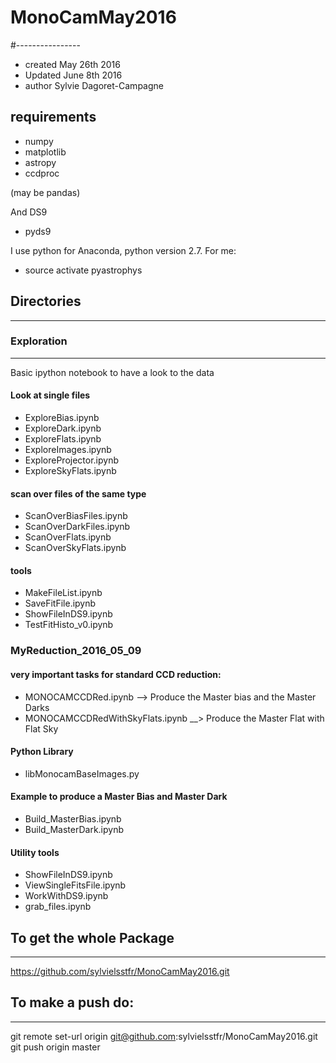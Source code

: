 # MonoCamMay2016
#----------------

- created May 26th 2016
- Updated June 8th 2016
- author Sylvie Dagoret-Campagne


## requirements
- numpy 
- matplotlib
- astropy
- ccdproc

(may be pandas)


And DS9
- pyds9


I use python for Anaconda, python version 2.7. For me:

- source activate pyastrophys



## Directories
------------

### Exploration
---------------
Basic ipython notebook  to have a look to the data

#### Look at single files

- ExploreBias.ipynb		
- ExploreDark.ipynb		
- ExploreFlats.ipynb		
- ExploreImages.ipynb		
- ExploreProjector.ipynb	
- ExploreSkyFlats.ipynb


#### scan over files of the same type

- ScanOverBiasFiles.ipynb
- ScanOverDarkFiles.ipynb
- ScanOverFlats.ipynb
- ScanOverSkyFlats.ipynb


#### tools

- MakeFileList.ipynb
- SaveFitFile.ipynb
- ShowFileInDS9.ipynb
- TestFitHisto_v0.ipynb


### MyReduction_2016_05_09
 
#### very important tasks for standard CCD reduction:

- MONOCAMCCDRed.ipynb --> Produce the Master bias and the Master Darks
- MONOCAMCCDRedWithSkyFlats.ipynb __> Produce the Master Flat with Flat Sky


#### Python Library

- libMonocamBaseImages.py

#### Example to produce a Master Bias and Master Dark


- Build_MasterBias.ipynb		
- Build_MasterDark.ipynb		

#### Utility tools

- ShowFileInDS9.ipynb
- ViewSingleFitsFile.ipynb
- WorkWithDS9.ipynb
- grab_files.ipynb


## To get the whole Package
---------------------------

https://github.com/sylvielsstfr/MonoCamMay2016.git

## To make a push do:
------------------------

git remote set-url origin git@github.com:sylvielsstfr/MonoCamMay2016.git
git push origin master
